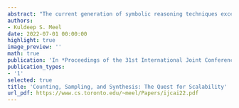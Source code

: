 ```yaml
---
abstract: "The current generation of symbolic reasoning techniques excel at the qualitative tasks (i.e., when the answer is Yes or No); such techniques sufficed for traditional systems whose design sought to achieve deterministic behavior. In contrast, modern computing systems crucially rely on the statistical methods to account for the uncertainty in the environment, and to reason about behavior of these systems, there is need to look beyond qualitative symbolic reasoning techniques. We will discuss our work focused on the development of the next generation of automated reasoning techniques that can perform higher-order tasks such as quantitative measurement, sampling of representative behavior, and automated synthesis of systems. From a core technical perspective, our work builds on the SAT revolution, which refers to algorithmic advances in combinatorial solving techniques for the fundamental problem of satisfiability (SAT), i.e., whether it is possible to satisfy a given set of constraints. The SAT revolution offers the opportunity to develop scalable techniques for problems that lie beyond SAT from complexity perspective and, therefore, stand to benefit from the availability of powerful SAT engines. Our work seeks to enable a Beyond SAT revolution via design of scalable techniques for three fundamental problems that lie beyond SAT: constrained counting, constrained sampling, and automated synthesis. "
authors:
- Kuldeep S. Meel
date: 2022-07-01 00:00:00
highlight: true
image_preview: ''
math: true
publication: 'In *Proceedings of the 31st International Joint Conference on Artificial Intelligence (IJCAI22)*'
publication_types:
- '1'
selected: true
title: 'Counting, Sampling, and Synthesis: The Quest for Scalability'
url_pdf: https://www.cs.toronto.edu/~meel/Papers/ijcai22.pdf
---
```

